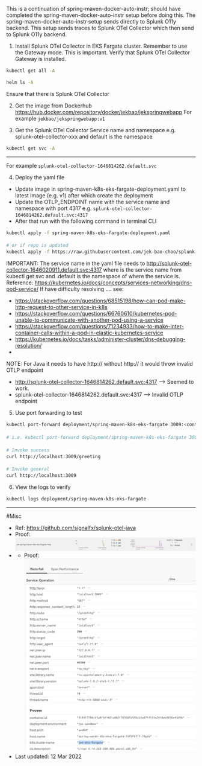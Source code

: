 This is a continuation of spring-maven-docker-auto-instr; should have completed the spring-maven-docker-auto-instr setup before doing this.
The spring-maven-docker-auto-instr setup sends directly to Splunk O11y backend.
This setup sends traces to Splunk OTel Collector which then send to Splunk O11y backend.

1. Install Splunk OTel Collector in EKS Fargate cluster.
Remember to use the Gateway mode. This is important.
Verify that Splunk OTel Collector Gateway is installed. 
```bash
kubectl get all -A
```

```bash
helm ls -A
```
Ensure that there is  Splunk OTel Collector

2. Get the image from Dockerhub https://hub.docker.com/repository/docker/jekbao/jekspringwebapp
For example `jekbao/jekspringwebapp:v1`

3. Get the Splunk OTel Collector Service name and namespace e.g. splunk-otel-collector-xxx and default is the namespace
```bash
kubectl get svc -A
```
---
For example `splunk-otel-collector-1646814262.default.svc`

4. Deploy the yaml file
- Update image in spring-maven-k8s-eks-fargate-deployment.yaml to latest image (e.g. v1) after which create the deployment 
- Update the OTLP_ENDPOINT name with the service name and namespace with port 4317 e.g. `splunk-otel-collector-1646814262.default.svc:4317`
- After that run with the following  command in terminal CLI
```bash
kubectl apply -f spring-maven-k8s-eks-fargate-deployment.yaml

# or if repo is updated
kubectl apply -f https://raw.githubusercontent.com/jek-bao-choo/splunk-otel-example/main/apm-java/spring-maven-k8s-eks-fargate-auto-instr/spring-maven-k8s-eks-fargate-deployment.yaml
```
IMPORTANT: The service name in the yaml file needs to http://splunk-otel-collector-1646020911.default.svc:4317 where is the service name from kubectl get svc and .default is the namespace of where the service is.
Reference: https://kubernetes.io/docs/concepts/services-networking/dns-pod-service/
If have difficulty resolving <svc>.<namespace>... see: 
- https://stackoverflow.com/questions/68515198/how-can-pod-make-http-request-to-other-service-in-k8s
- https://stackoverflow.com/questions/66760610/kubernetes-pod-unable-to-communicate-with-another-pod-using-a-service
- https://stackoverflow.com/questions/71234933/how-to-make-inter-container-calls-within-a-pod-in-elastic-kubernetes-service 
- https://kubernetes.io/docs/tasks/administer-cluster/dns-debugging-resolution/ 
- 
NOTE: For Java it needs to have http:// 
without http:// it would throw invalid OTLP endpoint
- http://splunk-otel-collector-1646814262.default.svc:4317 --> Seemed to work.
- splunk-otel-collector-1646814262.default.svc:4317 --> Invalid OTLP endpoint

5. Use port forwarding to test
```bash
kubectl port-forward deployment/spring-maven-k8s-eks-fargate 3009:<containerPort>

# i.e. kubectl port-forward deployment/spring-maven-k8s-eks-fargate 3009:8080

# Invoke success
curl http://localhost:3009/greeting

# Invoke general
curl http://localhost:3009
```

6. View the logs to verify
```bash
kubectl logs deployment/spring-maven-k8s-eks-fargate
```
---

#Misc
- Ref: https://github.com/signalfx/splunk-otel-java
- Proof: ![proof](proof.png "working proof")
- - Proof: ![proof2](proof2.png "working proof")
- Last updated: 12 Mar 2022
